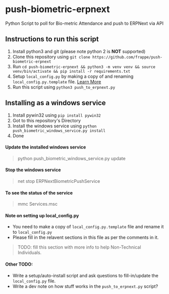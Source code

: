 # push-biometric-erpnext
Python Script to poll for Bio-metric Attendance and push to ERPNext via API

## Instructions to run this script
1. Install python3 and git (please note python 2 is **NOT** supported)
2. Clone this repository using `git clone https://github.com/frappe/push-biometric-erpnext`
3. Run `cd push-biometric-erpnext && python3 -m venv venv && source venv/bin/activate && pip install -r requirements.txt`
4. Setup `local_config.py` by making a copy of and renaming `local_config.py.template` file. [Learn More](#Note-on-setting-up-local_config.py)
5. Run this script using `python3 push_to_erpnext.py`

## Installing as a windows service
1. Install pywin32 using `pip install pywin32`
2. Got to this repository's Directory
3. Install the windows service using `python push_biometric_windows_service.py install`
4. Done

#### Update the installed windows service
> python push_biometric_windows_service.py update

#### Stop the windows service
> net stop ERPNextBiometricPushService

#### To see the status of the service
> mmc Services.msc

#### Note on setting up local_config.py
- You need to make a copy of `local_config.py.template` file and rename it to `local_config.py`
- Please fill in the relavent sections in this file as per the comments in it.
> TODO: fill this section with more info to help Non-Technical Individuals.

#### Other TODO:
 - Write a setup/auto-install script and ask questions to fill-in/update the `local_config.py` file.
 - Write a dev note on how stuff works in the `push_to_erpnext.py` script?